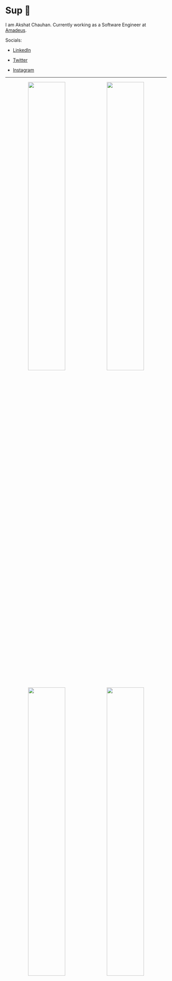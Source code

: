 # Sup 👋

I am Akshat Chauhan.
Currently working as a Software Engineer at [Amadeus](https://amadeus.com/en).

Socials:

- <a href="https://www.linkedin.com/in/akormous/" target="_blank">LinkedIn</a>

- <a href="https://www.twitter.com/akormous/" target="_blank">Twitter</a>

- <a href="https://www.instagram.com/akormous/" target="_blank">Instagram</a>

---

<p align="center">
    <img width="48%" src="https://github-readme-stats.vercel.app/api?username=akormous&count_private=true&show_icons=true&theme=vision-friendly-dark" />
    <img width="48%" src="https://activity-graph.herokuapp.com/graph?username=akormous&theme=xcode" />
</p>

<p align="center">
  <img width="48%" src="https://github-readme-stats.vercel.app/api/top-langs/?username=akormous&layout=compact&hide=jupyter%20notebook,html&theme=vision-friendly-dark" />
  <img width="48%" src="https://github-readme-streak-stats.herokuapp.com/?user=akormous&theme=vision-friendly-dark" />
</p>
